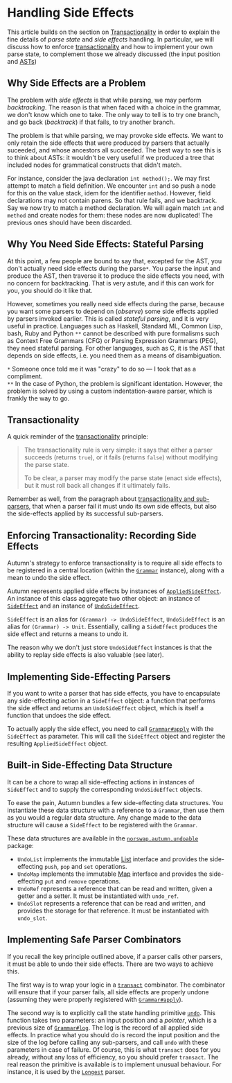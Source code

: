 # Handling Side Effects

This article builds on the section on [Transactionality] in order to explain the fine details
of *parse state* and *side effects* handling. In particular, we will discuss how to enforce
[transactionality] and how to implement your own parse state, to complement those we already
discussed (the input position and [ASTs])

[Transactionality]: 2-transactionality.md
[transactionality]: 2-transactionality.md#the-transactionality-principle

[ASTs]: 6-ast.md

## Why Side Effects are a Problem

The problem with *side effects* is that while parsing, we may perform *backtracking*. The reason
is that when faced with a choice in the grammar, we don't know which one to take. The only way to
tell is to try one branch, and go back (*backtrack*) if that fails, to try another branch.

The problem is that while parsing, we may provoke side effects. We want to only retain the
side effects that were produced by parsers that actually suceeded, and whose ancestors all
succeeded. The best way to see this is to think about ASTs: it wouldn't be very useful if we
produced a tree that included nodes for grammatical constructs that didn't match.

For instance, consider the java declaration `int method();`. We may first attempt to match a field
definition. We encounter `int` and so push a node for this on the value stack, idem for the
identifier `method`. However, field declarations may not contain parens. So that rule fails, and
we backtrack. Say we now try to match a method declaration. We will again match `int` and `method`
and create nodes for them: these nodes are now duplicated! The previous ones should have been
discarded.

## Why You Need Side Effects: Stateful Parsing

At this point, a few people are bound to say that, excepted for the AST, you don't actually need
side effects during the parse`*`. You parse the input and produce the AST, then traverse it to
produce the side effects you need, with no concern for backtracking. That is very astute, and if
this can work for you, you should do it like that.

However, sometimes you really need side effects during the parse, because you want some parsers to
depend on (*observe*) some side effects applied by parsers invoked earlier. This is called *stateful
parsing*, and it is very useful in practice. Languages such as Haskell, Standard ML, Common Lisp,
bash, Ruby and Python `**` cannot be described with pure formalisms such as Context Free Grammars
(CFG) or Parsing Expression Grammars (PEG), they need stateful parsing. For other languages, such as
C, it is the AST that depends on side effects, i.e. you need them as a means of disambiguation.

`*` Someone once told me it was "crazy" to do so — I took that as a compliment.  
`**` In the case of Python, the problem is significant identation. However, the problem is
solved by using a custom indentation-aware parser, which is frankly the way to go.

## Transactionality

A quick reminder of the [transactionality] principle:

> The transactionality rule is very simple: it says that either a parser succeeds (returns `true`), or
> it fails (returns `false`) without modifying the parse state.
>
>  To be clear, a parser may modify the parse state (enact side effects), but it must roll back all
>  changes if it ultimately fails.

Remember as well, from the paragraph about [transactionality and sub-parsers], that when
a parser fail it must undo its own side effects, but also the side-effects applied by its
successful sub-parsers.

[transactionality and sub-parsers]: 2-transactionality.md#transactionality-and-sub-parsers

## Enforcing Transactionality: Recording Side Effects

Autumn's strategy to enforce transactionality is to require all side effects to be registered in a
central location (within the [`Grammar`] instance), along with a mean to undo the side effect.

Autumn represents applied side effects by instances of [`AppliedSideEffect`]. An instance of this class
aggregate two other object: an instance of [`SideEffect`] and an instance of [`UndoSideEffect`].

`SideEffect` is an alias for `(Grammar) -> UndoSideEffect`, `UndoSideEffect` is an alias for
`(Grammar) -> Unit`. Essentially, calling a `SideEffect` produces the side effect and returns a
means to undo it.

The reason why we don't just store `UndoSideEffect` instances is that the ability to replay side
effects is also valuable (see later).

[`Grammar`]: ../API/grammar.md
[`SideEffect`]: ../API/side-effects.md#sideeffect
[`AppliedSideEffect`]: ../API/side-effects.md#appliedsideeffect
[`UndoSideEffect`]: ../API/side-effects.md#undosideeffect

## Implementing Side-Effecting Parsers

If you want to write a parser that has side effects, you have to encapsulate any side-effecting
action in a `SideEffect` object: a function that performs the side effect and returns an
`UndoSideEffect` object, which is itself a function that undoes the side effect.

To actually apply the side effect, you need to call [`Grammar#apply`] with the `SideEffect` as
parameter. This will call the `SideEffect` object and register the resulting `AppliedSideEffect`
object.
 
[`Grammar#apply`]: ../API/grammar.md#apply

## Built-in Side-Effecting Data Structure

It can be a chore to wrap all side-effecting actions in instances of `SideEffect` and to supply
the corresponding `UndoSideEffect` objects.

To ease the pain, Autumn bundles a few side-effecting data structures. You instantiate these data
structure with a reference to a `Grammar`, then use them as you would a regular data structure. Any
change made to the data structure will cause a `SideEffect` to be registered with the `Grammar`.

These data structures are available in the [`norswap.autumn.undoable`] package:

- `UndoList` implements the immutable [List] interface and provides the side-effecting `push`,
  `pop` and `set` operations.
- `UndoMap` implements the immutable [Map] interface and provides the side-effecting
  `put` and `remove` operations.
- `UndoRef` represents a reference that can be read and written, given a getter and a setter.
  It must be instantiated with `undo_ref`.
- `UndoSlot` represents a reference that can be read and written, and provides the storage for
  that reference. It must be instantiated with `undo_slot`.

[List]: https://kotlinlang.org/api/latest/jvm/stdlib/kotlin.collections/-list/
[Map]: https://kotlinlang.org/api/latest/jvm/stdlib/kotlin.collections/-map/
[`norswap.autumn.undoable`]: ../API/undoable/README.md
 
## Implementing Safe Parser Combinators

If you recall the key principle outlined above, if a parser calls other parsers, it must be able
to undo their side effects. There are two ways to achieve this.

The first way is to  wrap your logic in a [`transact`] combinator. The combinator will ensure that
if your parser fails, all side effects are properly undone (assuming they were properly registered
with [`Grammar#apply`]).

The second way is to explicitly call the state handling primitive [`undo`]. This function takes two
parameters: an input position and a *pointer*, which is a previous size of [`Grammar#log`]. The log
is the record of all applied side effects. In practice what you should do is record the input
position and the size of the log before calling any sub-parsers, and call `undo` with these
parameters in case of failure. Of course, this is what `transact` does for you already, without any
loss of efficiency, so you should prefer `transact`. The real reason the primitive is available
is to implement unusual behaviour. For instance, it is used by the [`Longest`] parser.

[`transact`]: ../API/parsers/misc.md#transact
[`undo`]: ../API/grammar.md#undo
[`Grammar#log`]: ../API/grammar.md#log
[`Longest`]: ../API/parsers/choice.md#Longest